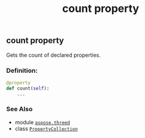 ﻿---
title: count property
second_title: Aspose.3D for Python via .NET API References
description: 
type: docs
weight: 50
url: /aspose.threed/propertycollection/count/
is_root: false
---

## count property


Gets the count of declared properties.
### Definition:
```python
@property
def count(self):
    ...
```

### See Also
* module [`aspose.threed`](../../)
* class [`PropertyCollection`](/3d/python-net/aspose.threed/propertycollection)
